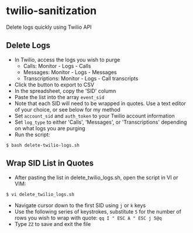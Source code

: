 # twilio-sanitization
Delete logs quickly using Twilio API

## Delete Logs
* In Twilio, access the logs you wish to purge
    * Calls: Monitor - Logs - Calls
    * Messages: Monitor - Logs - Messages
    * Transcriptions: Monitor - Logs - Call transcripts
* Click the button to export to CSV
* In the spreadsheet, copy the 'SID' column
* Paste the list into the array `event_sid`
* Note that each SID will need to be wrapped in quotes. Use a text editor of your choice, or see below for my method
* Set `account_sid` and `auth_token` to your Twilio account information
* Set `log_type` to either 'Calls', 'Messages', or 'Transcriptions' depending on what logs you are purging
* Run the script:

```
$ bash delete-twilio-logs.sh
```

## Wrap SID List in Quotes
* After pasting the list in delete_twilio_logs.sh, open the script in VI or VIM:

```
$ vi delete_twilio_logs.sh
```
* Navigate cursor down to the first SID using `j` or `k` keys
* Use the following series of keystrokes, substitute `5` for the number of rows you wish to wrap with quote: `qq I " ESC A " ESC j 5@q`
* Type `ZZ` to save and exit the file
